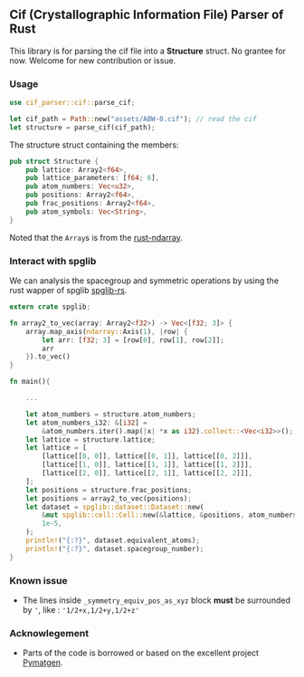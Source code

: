 ## Cif (Crystallographic Information File) Parser of Rust

This library is for parsing the cif file into a **Structure** struct. No grantee for now. Welcome for new contribution or issue.


### Usage

```rust
use cif_parser::cif::parse_cif;

let cif_path = Path::new("assets/ABW-0.cif"); // read the cif 
let structure = parse_cif(cif_path);
```

The structure struct containing the members:
```rust
pub struct Structure {
    pub lattice: Array2<f64>,
    pub lattice_parameters: [f64; 6],
    pub atom_numbers: Vec<u32>,
    pub positions: Array2<f64>,
    pub frac_positions: Array2<f64>,
    pub atom_symbols: Vec<String>,
}
```
Noted that the `Array`s is from the [rust-ndarray](https://github.com/rust-ndarray/ndarray).

### Interact with spglib

We can analysis the spacegroup and symmetric operations by using the rust wapper of spglib [spglib-rs](https://github.com/spglib/spglib-rs).

```rust
extern crate spglib;

fn array2_to_vec(array: Array2<f32>) -> Vec<[f32; 3]> {
    array.map_axis(ndarray::Axis(1), |row| {
        let arr: [f32; 3] = [row[0], row[1], row[2]];
        arr
    }).to_vec()
}

fn main(){

    ...

    let atom_numbers = structure.atom_numbers;
    let atom_numbers_i32: &[i32] =
        &atom_numbers.iter().map(|x| *x as i32).collect::<Vec<i32>>();
    let lattice = structure.lattice;
    let lattice = [
        [lattice[[0, 0]], lattice[[0, 1]], lattice[[0, 2]]],
        [lattice[[1, 0]], lattice[[1, 1]], lattice[[1, 2]]],
        [lattice[[2, 0]], lattice[[2, 1]], lattice[[2, 2]]],
    ];
    let positions = structure.frac_positions;
    let positions = array2_to_vec(positions);
    let dataset = spglib::dataset::Dataset::new(
        &mut spglib::cell::Cell::new(&lattice, &positions, atom_numbers_i32),
        1e-5,
    );
    println!("{:?}", dataset.equivalent_atoms);
    println!("{:?}", dataset.spacegroup_number);
}
```


### Known issue

+ The lines inside `_symmetry_equiv_pos_as_xyz` block **must** be surrounded by `'`, like : `'1/2+x,1/2+y,1/2+z'`

### Acknowlegement

+ Parts of the code is borrowed or based on the excellent project [Pymatgen](https://github.com/materialsproject/pymatgen). 